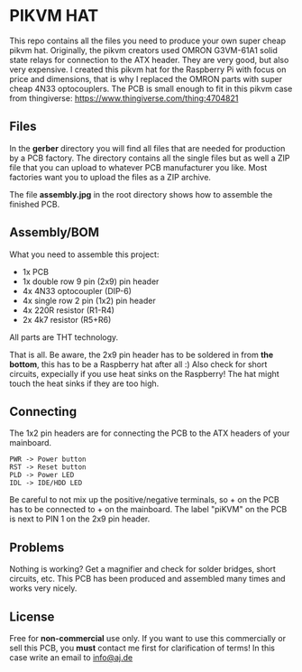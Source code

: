 
# PIKVM HAT

This repo contains all the files you need to produce your own super cheap pikvm hat.
Originally, the pikvm creators used  OMRON G3VM-61A1 solid state relays for connection to the ATX header. They are very good, but also very expensive. 
I created this pikvm hat for the Raspberry Pi with focus on price and dimensions, that is why I replaced the OMRON parts with super cheap 4N33 optocouplers.
The PCB is small enough to fit in this pikvm case from thingiverse:
https://www.thingiverse.com/thing:4704821

## Files

In the **gerber** directory you will find all files that are needed for production by a PCB factory.
The directory contains all the single files but as well a ZIP file that you can upload to whatever PCB manufacturer you like. Most factories want you to upload the files as a ZIP archive.

The file **assembly.jpg** in the root directory shows how to assemble the finished PCB.

## Assembly/BOM

What you need to assemble this project:

 - 1x PCB
 - 1x double row 9 pin (2x9) pin header
 - 4x 4N33 optocoupler (DIP-6)
 - 4x single row 2 pin (1x2) pin header
 - 4x 220R resistor (R1-R4)
 - 2x 4k7 resistor (R5+R6)
 
 All parts are THT technology.
 
That is all. Be aware, the 2x9 pin header has to be soldered in from **the bottom**, this has to be a Raspberry hat after all :) Also check for short circuits, expecially if you use heat sinks on the Raspberry! The hat might touch the heat sinks if they are too high.

## Connecting

The 1x2 pin headers are for connecting the PCB to the ATX headers of your mainboard.

    PWR -> Power button
    RST -> Reset button
    PLD -> Power LED
    IDL -> IDE/HDD LED

Be careful to not mix up the positive/negative terminals, so + on the PCB has to be connected to + on the mainboard.
The label "piKVM" on the PCB is next to PIN 1 on the 2x9 pin header. 

## Problems

Nothing is working? Get a magnifier and check for solder bridges, short circuits, etc. This PCB has been produced and assembled many times and works very nicely.

## License

Free for **non-commercial** use only. If you want to use this commercially or sell this PCB, you **must** contact me first for clarification of terms!
In this case write an email to info@aj.de

